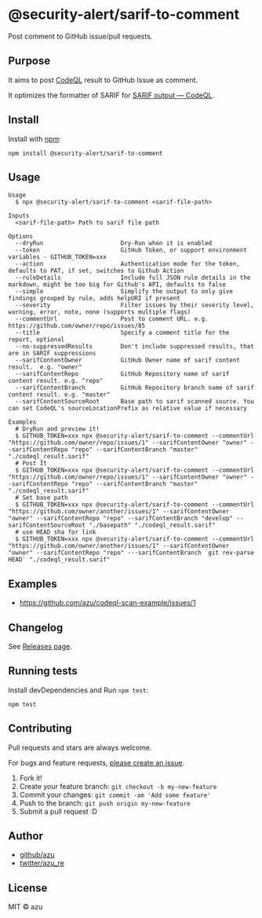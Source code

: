 # @security-alert/sarif-to-comment

Post comment to GitHub issue/pull requests.

## Purpose

It aims to post [CodeQL](https://securitylab.github.com/tools/codeql) result to GitHub Issue as comment.

It optimizes the formatter of SARIF for [SARIF output — CodeQL](https://help.semmle.com/codeql/codeql-cli/reference/sarif-overview.html).

## Install

Install with [npm](https://www.npmjs.com/):

    npm install @security-alert/sarif-to-comment

## Usage

    Usage
      $ npx @security-alert/sarif-to-comment <sarif-file-path>
 
    Inputs
      <sarif-file-path> Path to sarif file path
 
    Options
      --dryRun                      Dry-Run when it is enabled
      --token                       GitHub Token, or support environment variables - GITHUB_TOKEN=xxx
      --action                      Authentication mode for the token, defaults to PAT, if set, switches to Github Action
      --ruleDetails                 Include full JSON rule details in the markdown, might be too big for Github's API, defaults to false
      --simple                      Simplify the output to only give findings grouped by rule, adds helpURI if present
      --severity                    Filter issues by their severity level, warning, error, note, none (supports multiple flags)
      --commentUrl                  Post to comment URL. e.g. https://github.com/owner/repo/issues/85
      --title                       Specify a comment title for the report, optional
      --no-suppressedResults        Don't include suppressed results, that are in SARIF suppressions
      --sarifContentOwner           GitHub Owner name of sarif content result.  e.g. "owner"
      --sarifContentRepo            GitHub Repository name of sarif content result. e.g. "repo"
      --sarifContentBranch          GitHub Repository branch name of sarif content result. e.g. "master"
      --sarifContentSourceRoot      Base path to sarif scanned source. You can set CodeQL's sourceLocationPrefix as relative value if necessary
    
    Examples
      # DryRun and preview it!
      $ GITHUB_TOKEN=xxx npx @security-alert/sarif-to-comment --commentUrl "https://github.com/owner/repo/issues/1" --sarifContentOwner "owner" --sarifContentRepo "repo" --sarifContentBranch "master" "./codeql_result.sarif"
      # Post It
      $ GITHUB_TOKEN=xxx npx @security-alert/sarif-to-comment --commentUrl "https://github.com/owner/repo/issues/1" --sarifContentOwner "owner" --sarifContentRepo "repo" --sarifContentBranch "master" "./codeql_result.sarif"
      # Set base path
      $ GITHUB_TOKEN=xxx npx @security-alert/sarif-to-comment --commentUrl "https://github.com/owner/another/issues/1" --sarifContentOwner "owner" --sarifContentRepo "repo" --sarifContentBranch "develop" --sarifContentSourceRoot "./basepath" "./codeql_result.sarif"
      # use HEAD sha for link
      $ GITHUB_TOKEN=xxx npx @security-alert/sarif-to-comment --commentUrl "https://github.com/owner/another/issues/1" --sarifContentOwner "owner" --sarifContentRepo "repo" ---sarifContentBranch `git rev-parse HEAD` "./codeql_result.sarif"

## Examples

- <https://github.com/azu/codeql-scan-example/issues/1>

## Changelog

See [Releases page](https://github.com/azu/security-alert/releases).

## Running tests

Install devDependencies and Run `npm test`:

    npm test

## Contributing

Pull requests and stars are always welcome.

For bugs and feature requests, [please create an issue](https://github.com/azu/security-alert/issues).

1. Fork it!
2. Create your feature branch: `git checkout -b my-new-feature`
3. Commit your changes: `git commit -am 'Add some feature'`
4. Push to the branch: `git push origin my-new-feature`
5. Submit a pull request :D

## Author

- [github/azu](https://github.com/azu)
- [twitter/azu_re](https://twitter.com/azu_re)

## License

MIT © azu
